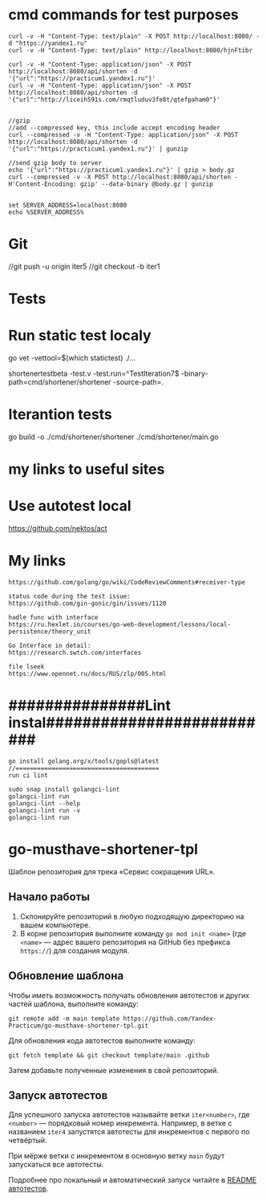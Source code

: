 # cmd commands for test purposes
```
curl -v -H "Content-Type: text/plain" -X POST http://localhost:8080/ -d "https://yandex1.ru"
curl -v -H "Content-Type: text/plain" http://localhost:8080/hjnFtibr

curl -v -H "Content-Type: application/json" -X POST http://localhost:8080/api/shorten -d '{"url":"https://practicum1.yandex1.ru"}'
curl -v -H "Content-Type: application/json" -X POST http://localhost:8080/api/shorten -d '{"url":"http://liceih591s.com/rmqtluduv3fe8t/qtefpaham0"}'


//gzip
//add --compressed key, this include accept encoding header
curl --compressed -v -H "Content-Type: application/json" -X POST http://localhost:8080/api/shorten -d '{"url":"https://practicum1.yandex1.ru"}' | gunzip

//send gzip body to server
echo '{"url":"https://practicum1.yandex1.ru"}' | gzip > body.gz
curl --compressed -v -X POST http://localhost:8080/api/shorten -H'Content-Encoding: gzip' --data-binary @body.gz | gunzip


set SERVER_ADDRESS=localhost:8080
echo %SERVER_ADDRESS%
```
# Git

//git push -u origin iter5
//git checkout -b iter1


# Tests

# Run static test localy

go vet -vettool=$(which statictest) ./...

shortenertestbeta -test.v -test.run=^TestIteration7$ -binary-path=cmd/shortener/shortener -source-path=.

# Iterantion tests
go build -o ./cmd/shortener/shortener ./cmd/shortener/main.go

# my links to useful sites

# Use autotest local 
https://github.com/nektos/act


# My links
```
https://github.com/golang/go/wiki/CodeReviewComments#receiver-type

status code during the test issue:
https://github.com/gin-gonic/gin/issues/1120

hadle func with interface
https://ru.hexlet.io/courses/go-web-development/lessons/local-persistence/theory_unit

Go Interface in detail:
https://research.swtch.com/interfaces

file lseek
https://www.opennet.ru/docs/RUS/zlp/005.html
```

# ###############Lint instal##########################
```
go install golang.org/x/tools/gopls@latest
//========================================
run ci lint

sudo snap install golangci-lint
golangci-lint run
golangci-lint --help
golangci-lint run -v
golangci-lint run

```

# go-musthave-shortener-tpl

Шаблон репозитория для трека «Сервис сокращения URL».

## Начало работы

1. Склонируйте репозиторий в любую подходящую директорию на вашем компьютере.
2. В корне репозитория выполните команду `go mod init <name>` (где `<name>` — адрес вашего репозитория на GitHub без префикса `https://`) для создания модуля.

## Обновление шаблона

Чтобы иметь возможность получать обновления автотестов и других частей шаблона, выполните команду:

```
git remote add -m main template https://github.com/Yandex-Practicum/go-musthave-shortener-tpl.git
```

Для обновления кода автотестов выполните команду:

```
git fetch template && git checkout template/main .github
```

Затем добавьте полученные изменения в свой репозиторий.

## Запуск автотестов

Для успешного запуска автотестов называйте ветки `iter<number>`, где `<number>` — порядковый номер инкремента. Например, в ветке с названием `iter4` запустятся автотесты для инкрементов с первого по четвёртый.

При мёрже ветки с инкрементом в основную ветку `main` будут запускаться все автотесты.

Подробнее про локальный и автоматический запуск читайте в [README автотестов](https://github.com/Yandex-Practicum/go-autotests).
